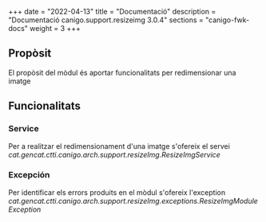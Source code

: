 +++
date        = "2022-04-13"
title       = "Documentació"
description = "Documentació canigo.support.resizeimg 3.0.4"
sections    = "canigo-fwk-docs"
weight      = 3
+++

## Propòsit

El propòsit del mòdul és aportar funcionalitats per redimensionar una imatge

## Funcionalitats

### Service

Per a realitzar el redimensionament d'una imatge s'ofereix el servei *cat.gencat.ctti.canigo.arch.support.resizeImg.ResizeImgService*

### Excepción

Per identificar els errors produits en el mòdul s'ofereix l'exception *cat.gencat.ctti.canigo.arch.support.resizeImg.exceptions.ResizeImgModuleException*

